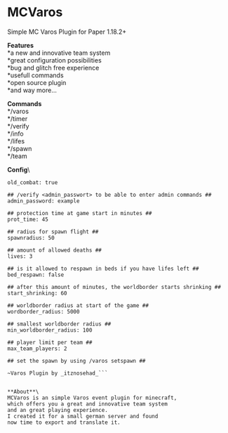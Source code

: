# MCVaros
Simple MC Varos Plugin for Paper 1.18.2+

**Features**\
 *a new and innovative team system\
 *great configuration possibilities\
 *bug and glitch free experience\
 *usefull commands\
 *open source plugin\
 *and way more...
 
 **Commands**\
 */varos\
 */timer\
 */verify\
 */info\
 */lifes\
 */spawn\
 */team
 
 **Config**\
```## set on true to enable 1.8 combat ##
old_combat: true

## /verify <admin_passwort> to be able to enter admin commands ##
admin_password: example

## protection time at game start in minutes ##
prot_time: 45

## radius for spawn flight ##
spawnradius: 50

## amount of allowed deaths ##
lives: 3

## is it allowed to respawn in beds if you have lifes left ##
bed_respawn: false

## after this amount of minutes, the worldborder starts shrinking ##
start_shrinking: 60

## worldborder radius at start of the game ##
wordborder_radius: 5000

## smallest worldborder radius ##
min_worldborder_radius: 100

## player limit per team ##
max_team_players: 2

## set the spawn by using /varos setspawn ##

~Varos Plugin by _itznosehad_```


**About**\
MCVaros is an simple Varos event plugin for minecraft,
which offers you a great and innovative team system
and an great playing experience.
I created it for a small german server and found 
now time to export and translate it.
